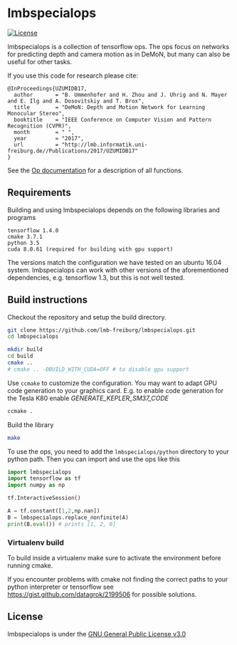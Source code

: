 # lmbspecialops

[![License](https://img.shields.io/badge/license-GPLv3-blue.svg)](LICENSE)

lmbspecialops is a collection of tensorflow ops.
The ops focus on networks for predicting depth and camera motion as in DeMoN, but many can also be useful for other tasks.

If you use this code for research please cite:
   
    @InProceedings{UZUMIDB17,
      author       = "B. Ummenhofer and H. Zhou and J. Uhrig and N. Mayer and E. Ilg and A. Dosovitskiy and T. Brox",
      title        = "DeMoN: Depth and Motion Network for Learning Monocular Stereo",
      booktitle    = "IEEE Conference on Computer Vision and Pattern Recognition (CVPR)",
      month        = " ",
      year         = "2017",
      url          = "http://lmb.informatik.uni-freiburg.de//Publications/2017/UZUMIDB17"
    }


See the [Op documentation](doc/lmbspecialops_doc.md) for a description of all functions.



## Requirements

Building and using lmbspecialops depends on the following libraries and programs

    tensorflow 1.4.0
    cmake 3.7.1
    python 3.5
    cuda 8.0.61 (required for building with gpu support)

The versions match the configuration we have tested on an ubuntu 16.04 system.
lmbspecialops can work with other versions of the aforementioned dependencies, e.g. tensorflow 1.3, but this is not well tested.



## Build instructions


Checkout the repository and setup the build directory.

```bash
git clone https://github.com/lmb-freiburg/lmbspecialops.git
cd lmbspecialops

mkdir build
cd build
cmake ..
# cmake .. -DBUILD_WITH_CUDA=OFF # to disable gpu support
```

Use ```ccmake``` to customize the configuration.
You may want to adapt GPU code generation to your graphics card.
E.g. to enable code generation for the Tesla K80 enable *GENERATE_KEPLER_SM37_CODE*

```bash
ccmake .
```

Build the library

```bash
make
```

To use the ops, you need to add the ```lmbspecialops/python``` directory to your python path.
Then you can import and use the ops like this 

```python
import lmbspecialops
import tensorflow as tf
import numpy as np

tf.InteractiveSession()

A = tf.constant([1,2,np.nan])
B = lmbspecialops.replace_nonfinite(A)
print(B.eval()) # prints [1, 2, 0]
```

    

### Virtualenv build 

To build inside a virtualenv make sure to activate the environment before
running cmake.

If you encounter problems with cmake not finding the correct paths to your
python interpreter or tensorflow see https://gist.github.com/datagrok/2199506
for possible solutions.



## License

lmbspecialops is under the [GNU General Public License v3.0](LICENSE.txt)

